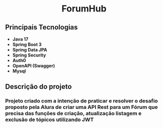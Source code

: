 <h1 align="center">ForumHub</h1>


## Principais Tecnologias
- **Java 17**
- **Spring Boot 3**
- **Spring Data JPA**
- **Spring Security**
- **Auth0**
- **OpenAPI (Swagger)**
- **Mysql**

## Descrição do projeto

### Projeto criado com a intenção de praticar e resolver o desafio proposto pela Alura de criar uma API Rest para um Fórum que precisa das funções de criação, atualização listagem e exclusão de tópicos utilizando JWT


